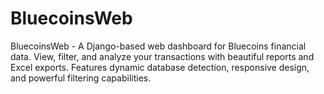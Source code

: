 # BluecoinsWeb
BluecoinsWeb - A Django-based web dashboard for Bluecoins financial data. View, filter, and analyze your transactions with beautiful reports and Excel exports. Features dynamic database detection, responsive design, and powerful filtering capabilities.
